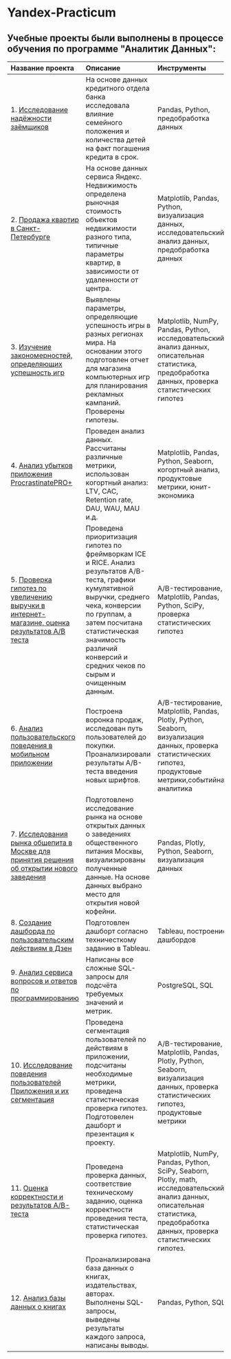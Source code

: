 # Yandex-Practicum

## Учебные проекты были выполнены в процессе обучения по программе "Аналитик Данных":

| Название проекта                        | Описание                                                                       | Инструменты                   |
| :----------------------------- | :---------------------------------------------------------------------------- | :----------------------- |
| 1. [Исследование надёжности заёмщиков](https://github.com/Aleksador/Yandex-Practicum/tree/main/Proect1/) | На основе данных кредитного отдела банка исследовала влияние семейного положения и количества детей на факт погашения кредита в срок. | Pandas, Python, предобработка данных |
| 2. [Продажа квартир в Санкт-Петербурге](https://github.com/Aleksador/Yandex-Practicum/tree/main/Proect2)| На основе данных сервиса Яндекс. Недвижимость определена рыночная стоимость объектов недвижимости разного типа, типичные параметры квартир, в зависимости от удаленности от центра.| Matplotlib, Pandas, Python, визуализация данных, исследовательский анализ данных, предобработка данных |
| 3. [Изучение закономерностей, определяющих успешность игр](https://github.com/Aleksador/Yandex-Practicum/tree/main/Computer_game_data_research) |Выявлены параметры, определяющие успешность игры в разных регионах мира. На основании этого подготовлен отчет для магазина компьютерных игр для планирования рекламных кампаний. Проверены гипотезы. | Matplotlib, NumPy, Pandas, Python, исследовательский анализ данных, описательная статистика, предобработка данных, проверка статистических гипотез |
| 4. [Анализ убытков приложения ProcrastinatePRO+](https://github.com/Aleksador/Yandex-Practicum/tree/main/Application_Loss_Analysis_ProcrastinatePRO)| Проведен анализ данных. Рассчитаны различные метрики, использован когортный анализ: LTV, CAC, Retention rate, DAU, WAU, MAU и.д.| Matplotlib, Pandas, Python, Seaborn, когортный анализ, продуктовые метрики, юнит-экономика |
| 5. [Проверка гипотез по увеличению выручки в интернет-магазине, оценка результатов A/B теста](https://github.com/Aleksador/Yandex-Practicum/tree/main/Testing_hypotheses_to_increase_revenue_in_the_online_store) | Проведена приоритизация гипотез по фреймворкам ICE и RICE. Анализ результатов A/B-теста, графики кумулятивной выручки, среднего чека, конверсии по группам, а затем посчитана статистическая значимость различий конверсий и средних чеков по сырым и очищенным данным. | A/B-тестирование, Matplotlib, Pandas, Python, SciPy, проверка статистических гипотез |
| 6. [Анализ пользовательского поведения в мобильном приложении](https://github.com/Aleksador/Yandex-Practicum/tree/main/Analysis_of_user_behavior_in_a_mobile_application) | Построена воронка продаж, исследован путь пользователей до покупки. Проанализировали результаты A/B-теста введения новых шрифтов. | A/B-тестирование, Matplotlib, Pandas, Plotly, Python, Seaborn, визуализация данных, проверка статистических гипотез, продуктовые метрики,событийная аналитика |
| 7. [Исследования рынка общепита в Москве для принятия решения об открытии нового заведения](https://github.com/Aleksador/Yandex-Practicum/tree/main/Research_of_the_catering_market_in_Moscow_to_make_a_decision_on_opening_a_new_institution) | Подготовлено исследование рынка на основе открытых данных о заведениях общественного питания Москвы, визуализированы полученные данные. На основе данных выбрано место для открытия новой кофейни. | Pandas, Plotly, Python, Seaborn, визуализация данных |
| 8. [Создание дашборда по пользовательским действиям в Дзен](https://github.com/Aleksador/Yandex-Practicum/tree/main/Proect12_%20Creating_a_dashboard_based_on_user_events_for_the_news_aggregator) | Подготовлен дашборт согласно техничесткому заданию в Tableau. | Tableau, построение дашбордов |
| 9. [Анализ сервиса вопросов и ответов по программированию](https://github.com/Aleksador/Yandex-Practicum/tree/main/SQL_StackOverflow) | Написаны все сложные SQL-запросы для подсчёта требуемых значений и метрик. | PostgreSQL, SQL |
| 10. [Исследование поведения пользователей Приложения и их сегментация](https://github.com/Aleksador/Yandex-Practicum/tree/main/Final_proect) | Проведена сегментация пользователей по действиям в приложении, подсчитаны необходимые метрики, проведена статистическая проверка гипотез. Подготовелен дашборт и презентация к проекту. |A/B-тестирование, Matplotlib, Pandas, Plotly, Python, Seaborn, визуализация данных, проверка статистических гипотез, продуктовые метрики |
| 11. [Оценка корректности и результатов А/В-теста](https://github.com/Aleksador/Yandex-Practicum/tree/main/Final_proect_AB_test) | Проведена проверка данных, соответствие техническому заданию, оценка корректности проведения теста, статистическая проверка гипотез. | Matplotlib, NumPy, Pandas, Python, SciPy, Seaborn, Plotly, math, исследовательский анализ данных, описательная статистика, предобработка данных, проверка статистических гипотез. |
| 12. [Анализ базы данных о книгах](https://github.com/Aleksador/Yandex-Practicum/tree/main/Final_proect_SQL) | Проанализирована база данных  о книгах, издательствах, авторах. Выполнены SQL-запросы, выведены результаты каждого запроса, написаны выводы. | Pandas, Python, SQL |
